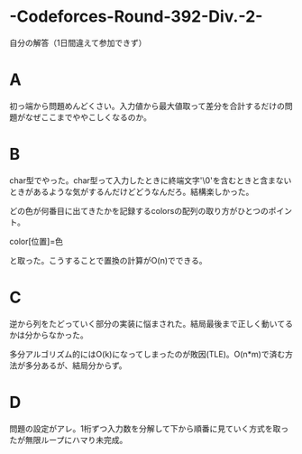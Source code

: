 # -Codeforces-Round-392-Div.-2-
自分の解答（1日間違えて参加できず）

# A
初っ端から問題めんどくさい。入力値から最大値取って差分を合計するだけの問題がなぜここまでややこしくなるのか。
# B
char型でやった。char型って入力したときに終端文字'\0'を含むときと含まないときがあるような気がするんだけどどうなんだろ。結構楽しかった。

どの色が何番目に出てきたかを記録するcolorsの配列の取り方がひとつのポイント。

color[位置]=色

と取った。こうすることで置換の計算がO(n)でできる。
# C
逆から列をたどっていく部分の実装に悩まされた。結局最後まで正しく動いてるかは分からなかった。

多分アルゴリズム的にはO(k)になってしまったのが敗因(TLE)。O(n*m)で済む方法が多分あるが、結局分からず。
# D
問題の設定がアレ。1桁ずつ入力数を分解して下から順番に見ていく方式を取ったが無限ループにハマり未完成。
